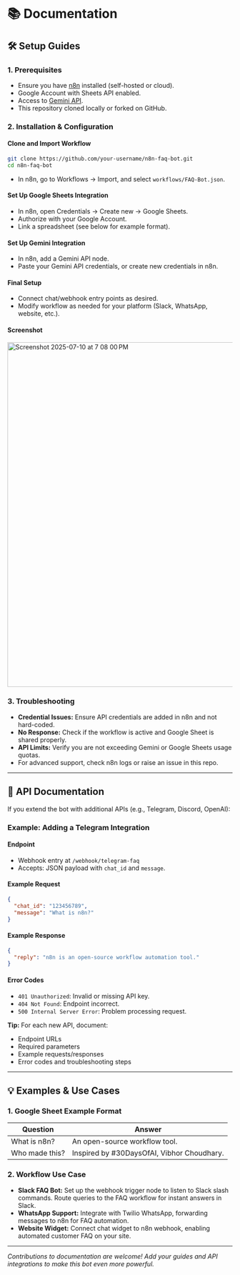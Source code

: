 # 📚 Documentation

## 🛠️ Setup Guides

### 1. Prerequisites
- Ensure you have [n8n](https://n8n.io/) installed (self-hosted or cloud).
- Google Account with Sheets API enabled.
- Access to [Gemini API](https://ai.google.dev/).
- This repository cloned locally or forked on GitHub.

### 2. Installation & Configuration

#### Clone and Import Workflow
```bash
git clone https://github.com/your-username/n8n-faq-bot.git
cd n8n-faq-bot
```
- In n8n, go to Workflows → Import, and select `workflows/FAQ-Bot.json`.

#### Set Up Google Sheets Integration
- In n8n, open Credentials → Create new → Google Sheets.
- Authorize with your Google Account.
- Link a spreadsheet (see below for example format).

#### Set Up Gemini Integration
- In n8n, add a Gemini API node.
- Paste your Gemini API credentials, or create new credentials in n8n.

#### Final Setup
- Connect chat/webhook entry points as desired.
- Modify workflow as needed for your platform (Slack, WhatsApp, website, etc.).

#### Screenshot

<img width="1162" height="772" alt="Screenshot 2025-07-10 at 7 08 00 PM" src="https://github.com/user-attachments/assets/93502c6c-0558-4043-9e51-63d7ae618f6f" />



### 3. Troubleshooting

- **Credential Issues:** Ensure API credentials are added in n8n and not hard-coded.
- **No Response:** Check if the workflow is active and Google Sheet is shared properly.
- **API Limits:** Verify you are not exceeding Gemini or Google Sheets usage quotas.
- For advanced support, check n8n logs or raise an issue in this repo.

---

## 📡 API Documentation

If you extend the bot with additional APIs (e.g., Telegram, Discord, OpenAI):

### Example: Adding a Telegram Integration

#### Endpoint
- Webhook entry at `/webhook/telegram-faq`
- Accepts: JSON payload with `chat_id` and `message`.

#### Example Request
```json
{
  "chat_id": "123456789",
  "message": "What is n8n?"
}
```

#### Example Response
```json
{
  "reply": "n8n is an open-source workflow automation tool."
}
```

#### Error Codes
- `401 Unauthorized`: Invalid or missing API key.
- `404 Not Found`: Endpoint incorrect.
- `500 Internal Server Error`: Problem processing request.

**Tip:** For each new API, document:
- Endpoint URLs
- Required parameters
- Example requests/responses
- Error codes and troubleshooting steps

---

## 💡 Examples & Use Cases

### 1. Google Sheet Example Format

| Question        | Answer                                       |
|-----------------|----------------------------------------------|
| What is n8n?    | An open-source workflow tool.                |
| Who made this?  | Inspired by #30DaysOfAI, Vibhor Choudhary.   |

### 2. Workflow Use Case

- **Slack FAQ Bot:** Set up the webhook trigger node to listen to Slack slash commands. Route queries to the FAQ workflow for instant answers in Slack.
- **WhatsApp Support:** Integrate with Twilio WhatsApp, forwarding messages to n8n for FAQ automation.
- **Website Widget:** Connect chat widget to n8n webhook, enabling automated customer FAQ on your site.

---

_Contributions to documentation are welcome! Add your guides and API integrations to make this bot even more powerful._ 
